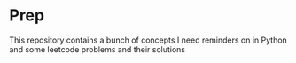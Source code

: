 # Prep
This repository contains a bunch of concepts I need reminders on in Python and some leetcode problems and their solutions
